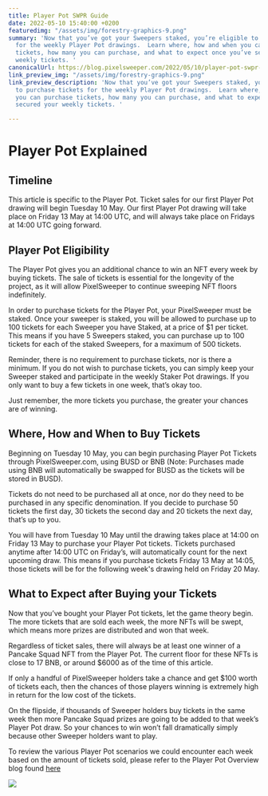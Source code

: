 ```yaml
---
title: Player Pot SWPR Guide
date: 2022-05-10 15:40:00 +0200
featuredimg: "/assets/img/forestry-graphics-9.png"
summary: 'Now that you’ve got your Sweepers staked, you’re eligible to purchase tickets
  for the weekly Player Pot drawings.  Learn where, how and when you can purchase
  tickets, how many you can purchase, and what to expect once you’ve secured your
  weekly tickets. '
canonicalUrl: https://blog.pixelsweeper.com/2022/05/10/player-pot-swpr-guide/
link_preview_img: "/assets/img/forestry-graphics-9.png"
link_preview_description: 'Now that you’ve got your Sweepers staked, you’re eligible
  to purchase tickets for the weekly Player Pot drawings.  Learn where, how and when
  you can purchase tickets, how many you can purchase, and what to expect once you’ve
  secured your weekly tickets. '

---
```

# Player Pot Explained

## Timeline

This article is specific to the Player Pot. Ticket sales for our first Player Pot drawing will begin Tuesday 10 May. Our first Player Pot drawing will take place on Friday 13 May at 14:00 UTC, and will always take place on Fridays at 14:00 UTC going forward.

## Player Pot Eligibility

The Player Pot gives you an additional chance to win an NFT every week by buying tickets. The sale of tickets is essential for the longevity of the project, as it will allow PixelSweeper to continue sweeping NFT floors indefinitely.

In order to purchase tickets for the Player Pot, your PixelSweeper must be staked. Once your sweeper is staked, you will be allowed to purchase up to 100 tickets for each Sweeper you have Staked, at a price of $1 per ticket. This means if you have 5 Sweepers staked, you can purchase up to 100 tickets for each of the staked Sweepers, for a maximum of 500 tickets.

Reminder, there is no requirement to purchase tickets, nor is there a minimum. If you do not wish to purchase tickets, you can simply keep your Sweeper staked and participate in the weekly Staker Pot drawings. If you only want to buy a few tickets in one week, that’s okay too.

Just remember, the more tickets you purchase, the greater your chances are of winning.

## Where, How and When to Buy Tickets

Beginning on Tuesday 10 May, you can begin purchasing Player Pot Tickets through PixelSweeper.com, using BUSD or BNB (Note: Purchases made using BNB will automatically be swapped for BUSD as the tickets will be stored in BUSD).

Tickets do not need to be purchased all at once, nor do they need to be purchased in any specific denomination. If you decide to purchase 50 tickets the first day, 30 tickets the second day and 20 tickets the next day, that’s up to you.

You will have from Tuesday 10 May until the drawing takes place at 14:00 on Friday 13 May to purchase your Player Pot tickets. Tickets purchased anytime after 14:00 UTC on Friday’s, will automatically count for the next upcoming draw. This means if you purchase tickets Friday 13 May at 14:05, those tickets will be for the following week's drawing held on Friday 20 May.

## What to Expect after Buying your Tickets

Now that you’ve bought your Player Pot tickets, let the game theory begin. The more tickets that are sold each week, the more NFTs will be swept, which means more prizes are distributed and won that week.

Regardless of ticket sales, there will always be at least one winner of a Pancake Squad NFT from the Player Pot. The current floor for these NFTs is close to 17 BNB, or around $6000 as of the time of this article.

If only a handful of PixelSweeper holders take a chance and get $100 worth of tickets each, then the chances of those players winning is extremely high in return for the low cost of the tickets.

On the flipside, if thousands of Sweeper holders buy tickets in the same week then more Pancake Squad prizes are going to be added to that week’s Player Pot draw. So your chances to win won’t fall dramatically simply because other Sweeper holders want to play.

To review the various Player Pot scenarios we could encounter each week based on the amount of tickets sold, please refer to the Player Pot Overview blog found [here](https://blog.pixelsweeper.com/2022/04/13/pixelsweeper-player-pot-overview/)

![](/assets/img/untitled-design-10.png)